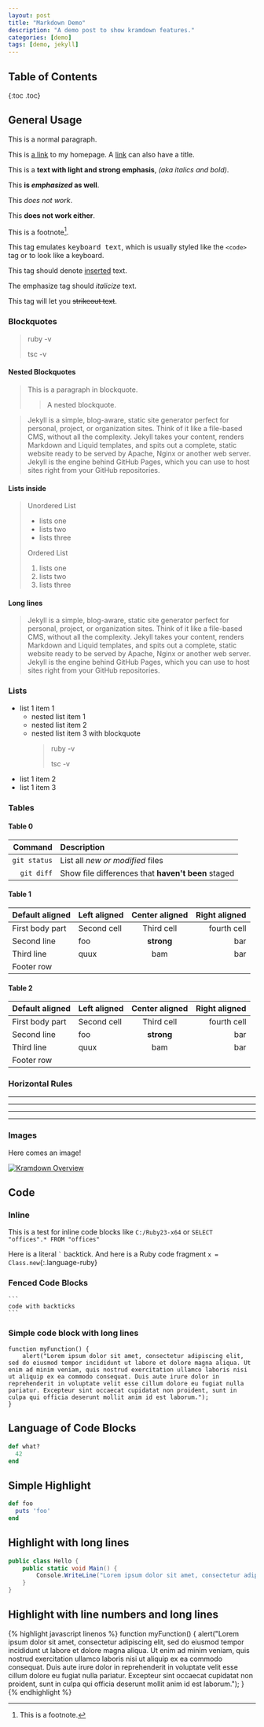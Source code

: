 ```yaml
---
layout: post
title: "Markdown Demo"
description: "A demo post to show kramdown features."
categories: [demo]
tags: [demo, jekyll]
---
```


## Table of Contents

{:toc .toc}

## General Usage

This is a normal paragraph.

This is [a link](https://joel.ellis.link) to my homepage.
A [link](https://joel.ellis.link/blog/ "Joel Ellis' Blog") can also have a title.

This is a **text with light and strong emphasis**, *(aka italics and bold)*.

This **is _emphasized_ as well**.

This *does _not_ work*.

This **does __not__ work either**.

This is a footnote[^1].

This tag emulates <kbd>keyboard text</kbd>, which is usually styled like the `<code>` tag or to look like a keyboard.

This tag should denote <ins>inserted</ins> text.

The emphasize tag should _italicize_ text.

This tag will let you <strike>strikeout text</strike>.

### Blockquotes

> ruby -v
>
> tsc -v

#### Nested Blockquotes

> This is a paragraph in blockquote.
>
> > A nested blockquote.
>

> Jekyll is a simple, blog-aware, static site generator perfect for personal, project, or organization sites. Think of it like a file-based CMS, without all the complexity. Jekyll takes your content, renders Markdown and Liquid templates, and spits out a complete, static website ready to be served by Apache, Nginx or another web server. Jekyll is the engine behind GitHub Pages, which you can use to host sites right from your GitHub repositories.


#### Lists inside

> Unordered List
> * lists one
> * lists two
> * lists three
>
> Ordered List
> 1. lists one
> 2. lists two
> 3. lists three

#### Long lines

> Jekyll is a simple, blog-aware, static site generator perfect for personal, project, or organization sites. Think of it like a file-based CMS, without all the complexity. Jekyll takes your content, renders Markdown and Liquid templates, and spits out a complete, static website ready to be served by Apache, Nginx or another web server. Jekyll is the engine behind GitHub Pages, which you can use to host sites right from your GitHub repositories.

### Lists

* list 1 item 1
  * nested list item 1
  * nested list item 2
  * nested list item 3 with blockquote
    > ruby -v
    >
    > tsc -v
* list 1 item 2
* list 1 item 3

### Tables
#### Table 0

| Command | Description |
| ---: | :--- |
| `git status` | List all *new or modified* files |
| `git diff` | Show file differences that **haven't been** staged |

#### Table 1

| Default aligned |Left aligned| Center aligned  | Right aligned  |
|-----------------|:-----------|:---------------:|---------------:|
| First body part |Second cell | Third cell      | fourth cell    |
| Second line     |foo         | **strong**      | bar            |
| Third line      |quux        | bam             | bar            |
| Footer row      |            |                 |                |

#### Table 2

| Default aligned | Left aligned | Center aligned | Right aligned
|-|:-|:-:|-:
| First body part | Second cell | Third cell | fourth cell
| Second line |foo | **strong** | bar
| Third line |quux | bam | bar
| Footer row

### Horizontal Rules

* * *

---

  _  _  _  _

---------------

### Images

Here comes an image!

<a class="post-image" href="https://kramdown.gettalong.org/overview.png">
<img itemprop="image" src="https://kramdown.gettalong.org/overview.png" alt="Kramdown Overview" />
</a>

## Code

### Inline

This is a test for inline code blocks like `C:/Ruby23-x64` or `SELECT  "offices".* FROM "offices" `

Here is a literal `` ` `` backtick.
And here is a Ruby code fragment `x = Class.new`{:.language-ruby}

### Fenced Code Blocks

``````text
```
code with backticks
```
``````

### Simple code block with long lines

    function myFunction() {
        alert("Lorem ipsum dolor sit amet, consectetur adipiscing elit, sed do eiusmod tempor incididunt ut labore et dolore magna aliqua. Ut enim ad minim veniam, quis nostrud exercitation ullamco laboris nisi ut aliquip ex ea commodo consequat. Duis aute irure dolor in reprehenderit in voluptate velit esse cillum dolore eu fugiat nulla pariatur. Excepteur sint occaecat cupidatat non proident, sunt in culpa qui officia deserunt mollit anim id est laborum.");
    }

## Language of Code Blocks

``` ruby
def what?
  42
end
```

## Simple Highlight

```ruby
def foo
  puts 'foo'
end
```

## Highlight with long lines

```cs
public class Hello {
    public static void Main() {
        Console.WriteLine("Lorem ipsum dolor sit amet, consectetur adipiscing elit, sed do eiusmod tempor incididunt ut labore et dolore magna aliqua. Ut enim ad minim veniam, quis nostrud exercitation ullamco laboris nisi ut aliquip ex ea commodo consequat. Duis aute irure dolor in reprehenderit in voluptate velit esse cillum dolore eu fugiat nulla pariatur. Excepteur sint occaecat cupidatat non proident, sunt in culpa qui officia deserunt mollit anim id est laborum.");
    }
}
```

## Highlight with line numbers and long lines

{% highlight javascript linenos %}
function myFunction() {
    alert("Lorem ipsum dolor sit amet, consectetur adipiscing elit, sed do eiusmod tempor incididunt ut labore et dolore magna aliqua. Ut enim ad minim veniam, quis nostrud exercitation ullamco laboris nisi ut aliquip ex ea commodo consequat. Duis aute irure dolor in reprehenderit in voluptate velit esse cillum dolore eu fugiat nulla pariatur. Excepteur sint occaecat cupidatat non proident, sunt in culpa qui officia deserunt mollit anim id est laborum.");
}
{% endhighlight %}

[^1]: This is a footnote.

[kramdown]: https://kramdown.gettalong.org/